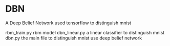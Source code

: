# DBN
A Deep Belief Network used tensorflow to distinguish mnist

rbm_train.py rbm model
dbn_linear.py a linear classifier to distinguish mnist
dbn.py the main file to distinguish mnist use deep belief network

